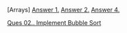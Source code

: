 [Arrays]   [Answer 1.](https://codeshare.io/0bQeO8)     [Answer 2.](https://codeshare.io/NKjQV9)     [Answer 4.](https://codeshare.io/ldkJej)

[Ques 02.. Implement Bubble Sort](https://github.com/ShubhamViswa/DSA_Collage_Assaignment/blob/main/bubblesort.cpp)
